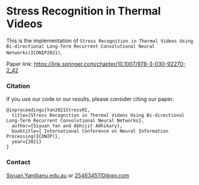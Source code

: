 # Stress Recognition in Thermal Videos 

This is the implementation of `Stress Recognition in Thermal Videos Using Bi-directional Long-Term Recurrent Convolutional Neural Networks(ICONIP2021)`.

Paper link: https://link.springer.com/chapter/10.1007/978-3-030-92270-2_42
### Citation
If you use our code or our results, please consider citing our paper. 
```
@inproceedings{Yan2021StressRI,
  title={Stress Recognition in Thermal Videos Using Bi-directional Long-Term Recurrent Convolutional Neural Networks},
  author={Siyuan Yan and Abhijit Adhikary},
  booktitle={ International Conference on Neural Information Processing(ICONIP)},
  year={2021}
}
```
### Contact
Siyuan.Yan@anu.edu.au or 2546345110@qq.com


